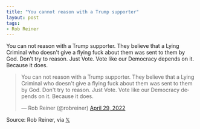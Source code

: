 ```yaml
---
title: "You cannot reason with a Trump supporter"
layout: post
tags:
- Rob Reiner
---
```


You can not reason with a Trump supporter. They believe that a Lying Criminal who doesn't give a flying fuck about them was sent to them by God. Don't try to reason. Just Vote. Vote like our Democracy depends on it. Because it does.

<blockquote class="twitter-tweet"><p lang="en" dir="ltr">You can not reason with a Trump supporter. They believe that a Lying Criminal who doesn't give a flying fuck about them was sent to them by God. Don't try to reason. Just Vote. Vote like our Democracy depends on it. Because it does.</p>&mdash; Rob Reiner (@robreiner) <a href="https://twitter.com/robreiner/status/1520021347975499778?ref_src=twsrc%5Etfw">April 29, 2022</a></blockquote> <script async src="https://platform.twitter.com/widgets.js" charset="utf-8"></script>

Source: Rob Reiner, via [𝕏](https://x.com)
